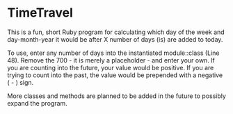 # TimeTravel
This is a fun, short Ruby program for calculating which day of the week and day-month-year it would be after X number of days (is) are added to today.

To use, enter any number of days into the instantiated module::class (Line 48). Remove the 700 - it is merely a placeholder - and enter your own.  If you are counting into the future, your value would be positive. If you are trying to count into the past, the value would be prepended with a negative ( - ) sign. 

More classes and methods are planned to be added in the future to possibly expand the program.
